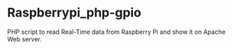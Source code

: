 # Raspberrypi_php-gpio
PHP script to read Real-Time data from Raspberry Pi and show it on Apache Web server.
